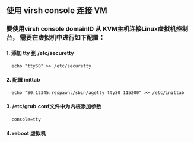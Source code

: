 ## 使用 virsh console 连接 VM

###  要使用virsh console domainID 从 KVM主机连接Linux虚拟机控制台， 需要在虚拟机中进行如下配置：

#### 1. 添加 tty 到 /etc/securetty
```
  echo "ttyS0" >> /etc/securetty
```

#### 2. 配置 inittab

```
  echo "S0:12345:respawn:/sbin/agetty ttyS0 115200" >> /etc/inittab
```

#### 3. /etc/grub.conf文件中为内核添加参数

```
  console=tty
```

#### 4. reboot 虚拟机
